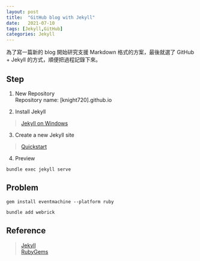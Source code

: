 ```yaml
---
layout: post
title:  "GitHub blog with Jekyll"
date:   2021-07-10
tags: [Jekyll,GitHub]
categories: Jekyll
---
```


為了寫一篇新的 blog 開始研究支援 Markdown 格式的方案，最後就選了 GitHub + Jekyll 的方式，順便把過程記錄下來。

## Step

1. New Repository  
Repository name: [knight720].github.io  

2. Install Jekyll  
> [Jekyll on Windows](https://jekyllrb.com/docs/installation/windows/)  

3. Create a new Jekyll site  
> [Quickstart](https://jekyllrb.com/docs/)  

4. Preview  
```
bundle exec jekyll serve
```

## Problem
```
gem install eventmachine --platform ruby
```

```
bundle add webrick
```

## Reference
> [Jekyll](https://jekyllrb.com/)  
> [RubyGems](https://rubygems.org/)